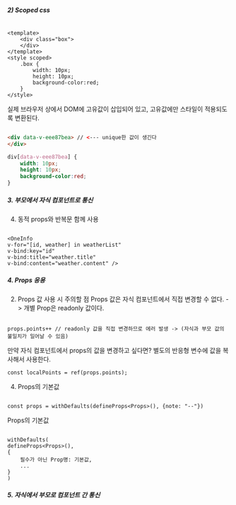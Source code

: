 
##### 2) Scoped css
```vue

<template>
	<div class="box">
	</div>
</template>
<style scoped>
	.box {
		width: 10px;
		height: 10px;
		background-color:red;
	}
</style>

```

실제 브라우저 상에서 DOM에 고유값이 삽입되어 있고, 고유값에만 스타일이 적용되도록 변환된다.

```html

<div data-v-eee87bea> // <--- unique한 값이 생긴다
</div>

```

```css
div[data-v-eee87bea] {
	width: 10px;
	height: 10px;
	background-color:red;
}


```

##### 3. 부모에서 자식 컴포넌트로 통신

4) 동적 props와 반복문 함께 사용

```vue

<OneInfo
v-for="[id, weather] in weatherList"
v-bind:key="id"
v-bind:title="weather.title"
v-bind:content="weather.content" />

```

##### 4. Props 응용

2) Props 값 사용 시 주의할 점
	Props 값은 자식 컴포넌트에서 직접 변경할 수 없다.
	-> 개별 Prop은 readonly 값이다.

```vue

props.points++ // readonly 값을 직접 변경하므로 에러 발생 -> (자식과 부모 값의 불일치가 일어날 수 있음)

```

만약 자식 컴포넌트에서 props의 값을 변경하고 싶다면?
	별도의 반응형 변수에 값을 복사해서 사용한다.

```vue
const localPoints = ref(props.points);
```


4) Props의 기본값
```vue

const props = withDefaults(defineProps<Props>(), {note: "--"})

```

Props의 기본값
```vue

withDefaults(
defineProps<Props>(),
{
	필수가 아닌 Prop명: 기본값,
	...
}
)

```

##### 5. 자식에서 부모로 컴포넌트 간 통신